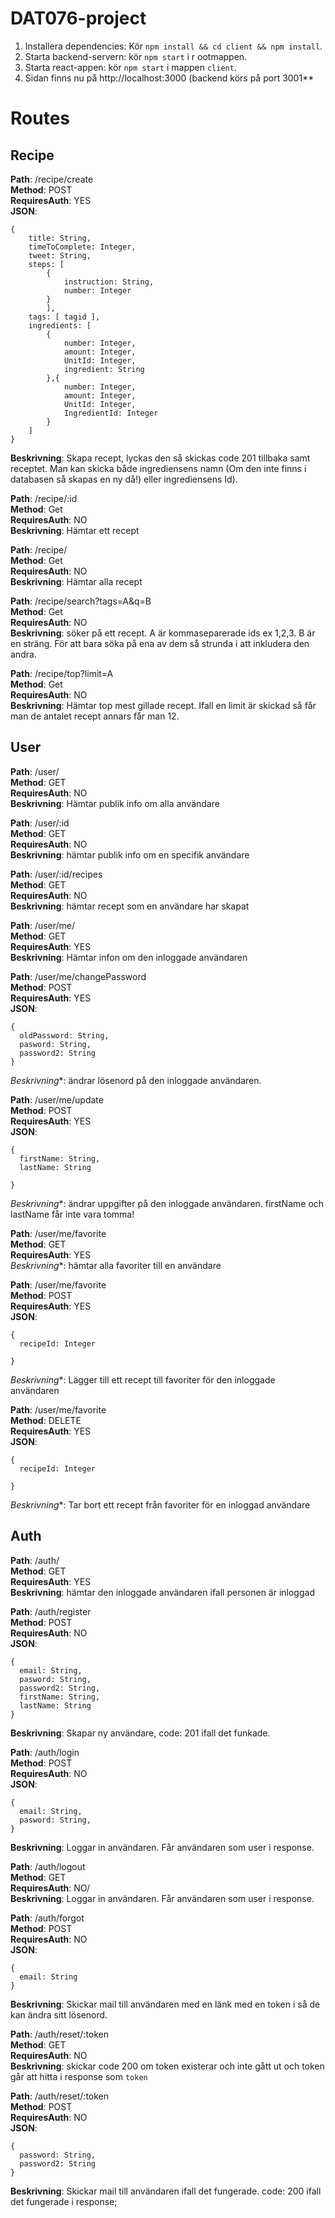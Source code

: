 # DAT076-project
1. Installera dependencies: Kör `npm install && cd client && npm install`.
2. Starta backend-servern: kör `npm start` i r
ootmappen.
2. Starta react-appen: kör `npm start` i mappen `client`.
4. Sidan finns nu på http://localhost:3000 (backend körs på port 3001**


# Routes

## Recipe
**Path**: /recipe/create  
**Method**: POST  
**RequiresAuth**: YES  
**JSON**: 
```
{
	title: String,
	timeToComplete: Integer,
    tweet: String,
	steps: [
		{
			instruction: String,
			number: Integer
		}
		],
	tags: [ tagid ],
	ingredients: [
		{
			number: Integer,
			amount: Integer,
			UnitId: Integer,
			ingredient: String
		},{
			number: Integer,
			amount: Integer,
			UnitId: Integer,
			IngredientId: Integer
		}
	]
}
```
**Beskrivning**: Skapa recept, lyckas den så skickas code 201 tillbaka samt receptet. Man kan skicka både ingrediensens namn (Om den inte finns i databasen så skapas en ny då!) eller ingrediensens Id).


**Path**: /recipe/:id  
**Method**: Get  
**RequiresAuth**: NO  
**Beskrivning**: Hämtar ett recept

**Path**: /recipe/  
**Method**: Get  
**RequiresAuth**: NO  
**Beskrivning**: Hämtar alla recept

**Path**: /recipe/search?tags=A&q=B  
**Method**: Get  
**RequiresAuth**: NO  
**Beskrivning**: söker på ett recept. A är kommaseparerade ids ex 1,2,3. B är en sträng. För att bara söka på ena av dem så strunda i att inkludera den andra.

**Path**: /recipe/top?limit=A  
**Method**: Get  
**RequiresAuth**: NO  
**Beskrivning**: Hämtar top mest gillade recept. Ifall en limit är skickad så får man de antalet recept annars får man 12.

## User

**Path**: /user/  
**Method**: GET  
**RequiresAuth**: NO  
**Beskrivning**: Hämtar publik info om alla användare

**Path**: /user/:id  
**Method**: GET  
**RequiresAuth**: NO  
**Beskrivning**: hämtar publik info om en specifik användare

**Path**: /user/:id/recipes  
**Method**: GET  
**RequiresAuth**: NO  
**Beskrivning**: hämtar recept som en användare har skapat

**Path**: /user/me/  
**Method**: GET  
**RequiresAuth**: YES  
**Beskrivning**: Hämtar infon om den inloggade användaren

**Path**: /user/me/changePassword  
**Method**: POST  
**RequiresAuth**: YES  
**JSON**: 
```
{
  oldPassword: String,
  pasword: String,
  password2: String
}
```
*Beskrivning**: ändrar lösenord på den inloggade användaren.

**Path**: /user/me/update  
**Method**: POST  
**RequiresAuth**: YES  
**JSON**: 
```
{
  firstName: String,
  lastName: String

}
```
*Beskrivning**: ändrar uppgifter på den inloggade användaren. firstName och lastName får inte vara tomma! 

**Path**: /user/me/favorite  
**Method**: GET  
**RequiresAuth**: YES  
  *Beskrivning**: hämtar alla favoriter till en användare


**Path**: /user/me/favorite  
**Method**: POST  
**RequiresAuth**: YES  
**JSON**: 
```
{
  recipeId: Integer

}
```
  *Beskrivning**: Lägger till ett recept till favoriter för den inloggade användaren


**Path**: /user/me/favorite  
**Method**: DELETE  
**RequiresAuth**: YES  
**JSON**: 
```
{
  recipeId: Integer

}
```
  *Beskrivning**: Tar bort ett recept från favoriter för en inloggad användare
  
  
## Auth
**Path**: /auth/  
**Method**: GET  
**RequiresAuth**: YES  
**Beskrivning**: hämtar den inloggade användaren ifall personen är inloggad

**Path**: /auth/register  
**Method**: POST  
**RequiresAuth**: NO  
**JSON**: 
```
{
  email: String,
  pasword: String,
  password2: String,
  firstName: String,
  lastName: String
}
```
**Beskrivning**: Skapar ny användare, code: 201 ifall det funkade.

**Path**: /auth/login  
**Method**: POST  
**RequiresAuth**: NO  
**JSON**: 
```
{
  email: String,
  pasword: String,
}
```
**Beskrivning**: Loggar in användaren. Får användaren som user i response.

**Path**: /auth/logout  
**Method**: GET  
**RequiresAuth**: NO/  
**Beskrivning**: Loggar in användaren. Får användaren som user i response.

**Path**: /auth/forgot  
**Method**: POST  
**RequiresAuth**: NO  
**JSON**: 
```
{
  email: String
}
```
**Beskrivning**: Skickar mail till användaren med en länk med en token i så de kan ändra sitt lösenord.

**Path**: /auth/reset/:token  
**Method**: GET  
**RequiresAuth**: NO  
**Beskrivning**: skickar code 200 om token existerar och inte gått ut och token går att hitta i response som `token`

**Path**: /auth/reset/:token  
**Method**: POST  
**RequiresAuth**: NO  
**JSON**: 
```
{
  password: String,
  password2: String
}
```
**Beskrivning**: Skickar mail till användaren ifall det fungerade. code: 200 ifall det fungerade i response;

